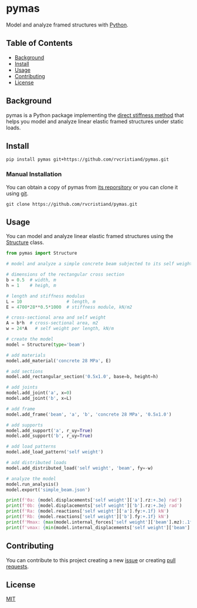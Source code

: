 # pymas

Model and analyze framed structures with [Python](https://www.python.org/).

## Table of Contents

- [Background](#background)
- [Install](#install)
- [Usage](#usage)
- [Contributing](#contributing)
- [License](#license)

## Background

pymas is a Python package implementing the [direct stiffness method](https://en.wikipedia.org/wiki/Direct_stiffness_method) that helps you model and analyze linear elastic framed structures under static loads.

## Install

```
pip install pymas git+https://github.com/rvcristiand/pymas.git
```

### Manual Installation
You can obtain a copy of pymas from [its reporsitory](https://github.com/rvcristiand/pymas) or you can clone it using [git](https://git-scm.com/).

```
git clone https://github.com/rvcristiand/pymas.git
```

## Usage

You can model and analyze linear elastic framed structures using the [Structure](https://github.com/rvcristiand/pymas/blob/74305d1df22b4b534f352d23f9316267b7b17998/src/pymas/core.py#L8) class.

```python
from pymas import Structure

# model and analyze a simple concrete beam subjected to its self weight

# dimensions of the rectangular cross section
b = 0.5  # width, m
h = 1    # heigh, m

# length and stiffness modulus
L = 10                 # length, m
E = 4700*28**0.5*1000  # stiffness module, kN/m2

# cross-sectional area and self weight
A = b*h  # cross-sectional area, m2
w = 24*A   # self weight per length, kN/m

# create the model
model = Structure(type='beam')

# add materials
model.add_material('concrete 28 MPa', E)

# add sections
model.add_rectangular_section('0.5x1.0', base=b, height=h)

# add joints
model.add_joint('a', x=0)
model.add_joint('b', x=L)

# add frame
model.add_frame('beam', 'a', 'b', 'concrete 28 MPa', '0.5x1.0')

# add supports
model.add_support('a', r_uy=True)
model.add_support('b', r_uy=True)

# add load patterns
model.add_load_pattern('self weight')

# add distributed loads
model.add_distributed_load('self weight', 'beam', fy=-w)

# analyze the model
model.run_analysis()
model.export('simple_beam.json')

print(f'Θa: {model.displacements['self weight']['a'].rz:+.3e} rad')
print(f'Θb: {model.displacements['self weight']['b'].rz:+.3e} rad')
print(f'Ra: {model.reactions['self weight']['a'].fy:+.1f} kN')
print(f'Rb: {model.reactions['self weight']['b'].fy:+.1f} kN')
print(f'Mmax: {max(model.internal_forces['self weight']['beam'].mz):.1f} kN m')
print(f'νmax: {min(model.internal_displacements['self weight']['beam'].uy):.3e} m')
```

## Contributing
You can contribute to this project creating a new [issue](https://github.com/rvcristiand/pymas/issues/new) or creating [pull requests](https://github.com/rvcristiand/pymas/pulls).

## License
[MIT](LICENSE)
